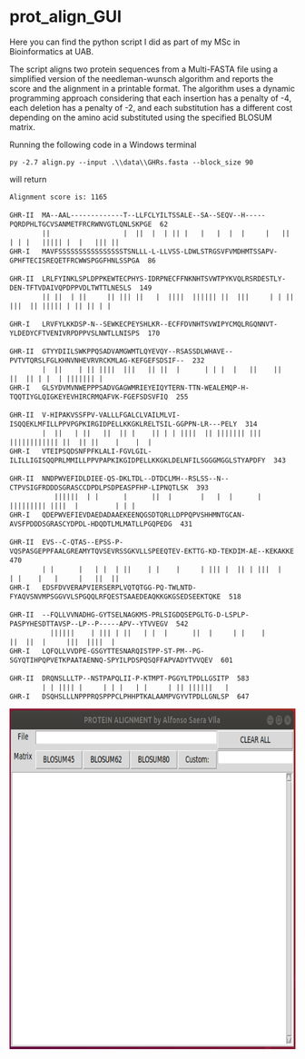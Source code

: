 # prot_align_GUI

Here you can find the python script I did as part of my MSc in Bioinformatics
at UAB.

The script aligns two protein sequences from a Multi-FASTA file using a
simplified version of the needleman-wunsch algorithm and reports the score and
the alignment in a printable format.
The algorithm uses a dynamic programming approach considering that each
insertion has a penalty of -4, each deletion has a penalty of -2, and each
substitution has a different cost depending on the amino acid substituted using
the specified BLOSUM matrix.

Running the following code in a Windows terminal
```
py -2.7 align.py --input .\\data\\GHRs.fasta --block_size 90
```
will return
```
Alignment score is: 1165

GHR-II  MA--AAL-------------T--LLFCLYILTSSALE--SA--SEQV--H-----PQRDPHLTGCVSANMETFRCRWNVGTLQNLSKPGE  62
        ||                  |  ||  |  | || |   |   |  |  |     |   || | | |   ||||| |  |   ||| ||
GHR-I   MAVFSSSSSSSSSSSSSSSSTSNLLL-L-LLVSS-LDWLSTRGSVFVMDHMTSSAPV-GPHFTECISREQETFRCWWSPGGFHNLSSPGA  86

GHR-II  LRLFYINKLSPLDPPKEWTECPHYS-IDRPNECFFNKNHTSVWTPYKVQLRSRDESTLY-DEN-TFTVDAIVQPDPPVDLTWTTLNESLS  149
        || ||  | ||     || ||| ||   |  ||||  |||||| ||  |||     | | ||   |||  || ||||| | || || | |

GHR-I   LRVFYLKKDSP-N--SEWKECPEYSHLKR--ECFFDVNHTSVWIPYCMQLRGQNNVT-YLDEDYCFTVENIVRPDPPVSLNWTLLNISPS  170

GHR-II  GTYYDIILSWKPPQSADVAMGWMTLQYEVQY--RSASSDLWHAVE--PVTVTQRSLFGLKHNVNHEVRVRCKMLAG-KEFGEFSDSIF--  232
        |  ||    | || ||||  |||   || ||  |      | | |  |   ||    ||      ||  || | |  | ||||||| |
GHR-I   GLSYDVMVNWEPPPSADVGAGWMRIEYEIQYTERN-TTN-WEALEMQP-H-TQQTIYGLQIGKEYEVHIRCRMQAFVK-FGEFSDSVFIQ  255

GHR-II  V-HIPAKVSSFPV-VALLLFGALCLVAILMLVI-ISQQEKLMFILLPPVPGPKIRGIDPELLKKGKLRELTSIL-GGPPN-LR---PELY  314
        |  ||   | ||   ||  || |    || | | ||||  || ||||||| ||| |||||||||||| ||  || ||    |    |  |
GHR-I   VTEIPSQDSNFPFKLALI-FGVLGIL-ILILLIGISQQPRLMMILLPPVPAPKIKGIDPELLKKGKLDELNFILSGGGMGGLSTYAPDFY  343

GHR-II  NNDPWVEFIDLDIEE-QS-DKLTDL--DTDCLMH--RSLSS--N--CTPVSIGFRDDDSGRASCCDPDLPSDPEASPFHP-LIPNQTLSK  393
           ||||||  | |      |      ||  |       |   |  |      | ||||||||| ||||  |         | | |
GHR-I   QDEPWVEFIEVDAEDADAAEKEENQGSDTQRLLDPPQPVSHHMNTGCAN-AVSFPDDDSGRASCYDPDL-HDQDTLMLMATLLPGQPEDG  431

GHR-II  EVS--C-QTAS--EPSS-P-VQSPASGEPPFAALGREAMYTQVSEVRSSGKVLLSPEEQTEV-EKTTG-KD-TEKDIM-AE--KEKAKKE  470
        | |      |   | |  | ||    | |    |     | ||| |  || | |||  |    | |    |   |     |   ||  ||
GHR-I   EDSFDVVERAPVIERSERPLVQTQTGG-PQ-TWLNTD-FYAQVSNVMPSGGVVLSPGQQLRFQESTSAAEDEAQKKGKGSEDSEEKTQKE  518

GHR-II  --FQLLVVNADHG-GYTSELNAGKMS-PRLSIGDQSEPGLTG-D-LSPLP-PASPYHESDTTAVSP--LP--P-----APV--YTVVEGV  542
          ||||||    | ||| | ||   | |  |      ||  |     | |    |         ||  ||  |     |||  ||||  |
GHR-I   LQFQLLVVDPE-GSGYTTESNARQISTPP-ST-PM--PG-SGYQTIHPQPVETKPAATAENNQ-SPYILPDSPQSQFFAPVADYTVVQEV  601

GHR-II  DRQNSLLLTP--NSTPAPQLII-P-KTMPT-PGGYLTPDLLGSITP  583
        | | |||| |     | | |   | |     | || ||||||   |
GHR-I   DSQHSLLLNPPPRQSPPPCLPHHPTKALAAMPVGYVTPDLLGNLSP  647
```

<img src=img/app_empty.png height="600">

